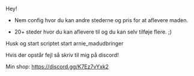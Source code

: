 Hey!

- Nem config hvor du kan andre stederne og pris for at aflevere maden.

- 20+ steder hvor du kan aflevere til og du kan selv tilføje flere. ;)

Husk og start scriptet start arnie_madudbringer

Hvis der opstår fejl så skriv til mig på discord!


Min shop: https://discord.gg/K7Ez7vYxk2
